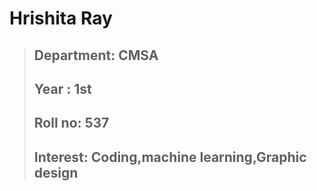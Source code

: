 # Hrishita Ray
>## Department: CMSA 
>## Year : 1st
>## Roll no: 537
>## Interest: Coding,machine learning,Graphic design
